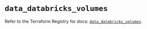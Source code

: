 # `data_databricks_volumes`

Refer to the Terraform Registry for docs: [`data_databricks_volumes`](https://registry.terraform.io/providers/databricks/databricks/1.75.0/docs/data-sources/volumes).
